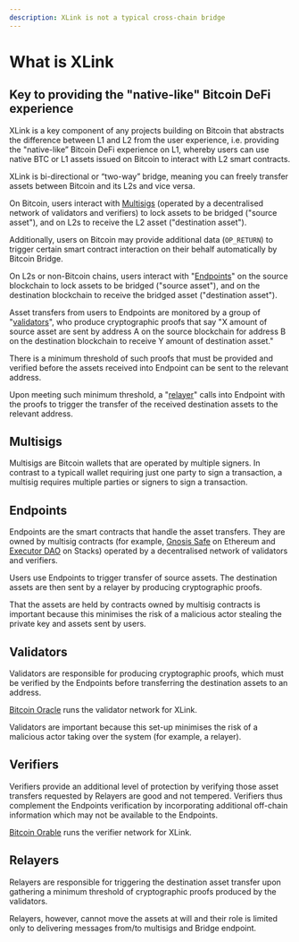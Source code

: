 ```yaml
---
description: XLink is not a typical cross-chain bridge
---
```


# What is XLink

## Key to providing the "native-like" Bitcoin DeFi experience

XLink is a key component of any projects building on Bitcoin that abstracts the difference between L1 and L2 from the user experience, i.e. providing the "native-like” Bitcoin DeFi experience on L1, whereby users can use native BTC or L1 assets issued on Bitcoin to interact with L2 smart contracts.

XLink is bi-directional or “two-way” bridge, meaning you can freely transfer assets between Bitcoin and its L2s and vice versa.

On Bitcoin, users interact with [Multisigs](./#multisigs) (operated by a decentralised network of validators and verifiers) to lock assets to be bridged ("source asset"), and on L2s to receive the L2 asset ("destination asset").

Additionally, users on Bitcoin may provide additional data (`OP_RETURN`) to trigger certain smart contract interaction on their behalf automatically by Bitcoin Bridge.

On L2s or non-Bitcoin chains, users interact with "[Endpoints](./#endpoints)" on the source blockchain to lock assets to be bridged ("source asset"), and on the destination blockchain to receive the bridged asset ("destination asset").

Asset transfers from users to Endpoints are monitored by a group of "[validators](./#validators)", who produce cryptographic proofs that say "X amount of source asset are sent by address A on the source blockchain for address B on the destination blockchain to receive Y amount of destination asset."

There is a minimum threshold of such proofs that must be provided and verified before the assets received into Endpoint can be sent to the relevant address.

Upon meeting such minimum threshold, a "[relayer](./#relayers)" calls into Endpoint with the proofs to trigger the transfer of the received destination assets to the relevant address.

## Multisigs

Multisigs are Bitcoin wallets that are operated by multiple signers. In contrast to a typicall wallet requiring just one party to sign a transaction, a multisig requires multiple parties or signers to sign a transaction.

## Endpoints

Endpoints are the smart contracts that handle the asset transfers. They are owned by multisig contracts (for example, [Gnosis Safe](https://safe.global/) on Ethereum and [Executor DAO](https://explorer.stacks.co/txid/0xf4bd95ea0486e6a50ae632c613f1d72b2a5bbbc4211b494cd0f1d3443658544d?chain=mainnet) on Stacks) operated by a decentralised network of validators and verifiers.

Users use Endpoints to trigger transfer of source assets. The destination assets are then sent by a relayer by producing cryptographic proofs.

That the assets are held by contracts owned by multisig contracts is important because this minimises the risk of a malicious actor stealing the private key and assets sent by users.

## Validators

Validators are responsible for producing cryptographic proofs, which must be verified by the Endpoints before transferring the destination assets to an address.

[Bitcoin Oracle](https://docs.alexgo.io/bitcoin-oracle/what-is-the-bitcoin-oracle) runs the validator network for XLink.

Validators are important because this set-up minimises the risk of a malicious actor taking over the system (for example, a relayer).

## Verifiers

Verifiers provide an additional level of protection by verifying those asset transfers requested by Relayers are good and not tempered. Verifiers thus complement the Endpoints verification by incorporating additional off-chain information which may not be available to the Endpoints.

[Bitcoin Orable](https://docs.alexgo.io/bitcoin-oracle/what-is-the-bitcoin-oracle) runs the verifier network for XLink.

## Relayers

Relayers are responsible for triggering the destination asset transfer upon gathering a minimum threshold of cryptographic proofs produced by the validators.

Relayers, however, cannot move the assets at will and their role is limited only to delivering messages from/to multisigs and Bridge endpoint.

